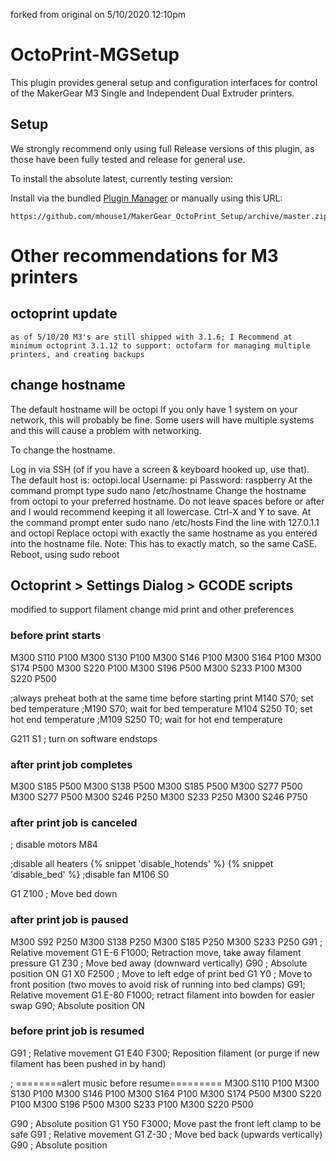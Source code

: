 forked from original on 5/10/2020 12:10pm

# OctoPrint-MGSetup
This plugin provides general setup and configuration interfaces for control of the MakerGear M3 Single and Independent Dual Extruder printers.

## Setup

We strongly recommend only using full Release versions of this plugin, as those have been fully tested and release for general use.



To install the absolute latest, currently testing version:

Install via the bundled [Plugin Manager](https://github.com/foosel/OctoPrint/wiki/Plugin:-Plugin-Manager)
or manually using this URL:

    https://github.com/mhouse1/MakerGear_OctoPrint_Setup/archive/master.zip

# Other recommendations for M3 printers
## octoprint update
    as of 5/10/20 M3's are still shipped with 3.1.6; I Recommend at minimum octoprint 3.1.12 to support: octofarm for managing multiple printers, and creating backups
## change hostname
The default hostname will be octopi If you only have 1 system on your network, this will probably be fine. Some users will have multiple systems and this will cause a problem with networking.

To change the hostname.

Log in via SSH (of if you have a screen & keyboard hooked up, use that). The default host is: octopi.local Username: pi Password: raspberry
At the command prompt type sudo nano /etc/hostname
Change the hostname from octopi to your preferred hostname. Do not leave spaces before or after and I would recommend keeping it all lowercase.
Ctrl-X and Y to save.
At the command prompt enter sudo nano /etc/hosts
Find the line with 127.0.1.1 and octopi
Replace octopi with exactly the same hostname as you entered into the hostname file. Note: This has to exactly match, so the same CaSE.
Reboot, using sudo reboot

## Octoprint > Settings Dialog > GCODE scripts
modified to support filament change mid print and other preferences
### before print starts
M300 S110 P100
M300 S130 P100
M300 S146 P100
M300 S164 P100
M300 S174 P500
M300 S220 P100
M300 S196 P500
M300 S233 P100
M300 S220 P500

;always preheat both at the same time before starting print
M140 S70; set bed temperature
;M190 S70; wait for bed temperature
M104 S250 T0; set hot end temperature
;M109 S250 T0; wait for hot end temperature

G211 S1 ; turn on software endstops

### after print job completes
M300 S185 P500
M300 S138 P500
M300 S185 P500
M300 S277 P500
M300 S277 P500
M300 S246 P250
M300 S233 P250
M300 S246 P750

### after print job is canceled
; disable motors
M84

;disable all heaters
{% snippet 'disable_hotends' %}
{% snippet 'disable_bed' %}
;disable fan
M106 S0

G1 Z100 ; Move bed down

### after print job is paused
M300 S92 P250
M300 S138 P250
M300 S185 P250
M300 S233 P250
G91 ; Relative movement
G1 E-6 F1000; Retraction move, take away filament pressure
G1 Z30 ; Move bed away (downward vertically)
G90 ; Absolute position ON
G1 X0 F2500 ; Move to left edge of print bed
G1 Y0 ; Move to front position (two moves to avoid risk of running into bed clamps)
G91; Relative movement
G1 E-80 F1000; retract filament into bowden for easier swap
G90; Absolute position ON

### before print job is resumed
G91 ; Relative movement
G1 E40 F300; Reposition filament (or purge if new filament has been pushed in by hand)

; ========alert music before resume=========
M300 S110 P100
M300 S130 P100
M300 S146 P100
M300 S164 P100
M300 S174 P500
M300 S220 P100
M300 S196 P500
M300 S233 P100
M300 S220 P500

G90 ; Absolute position
G1 Y50 F3000; Move past the front left clamp to be safe
G91 ; Relative movement
G1 Z-30 ; Move bed back (upwards vertically)
G90 ; Absolute position